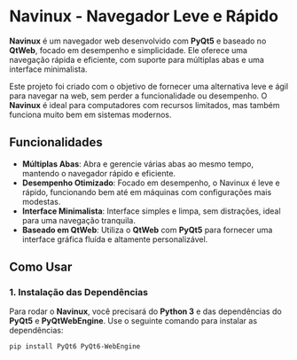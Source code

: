 # Navinux - Navegador Leve e Rápido

**Navinux** é um navegador web desenvolvido com **PyQt5** e baseado no **QtWeb**, focado em desempenho e simplicidade. Ele oferece uma navegação rápida e eficiente, com suporte para múltiplas abas e uma interface minimalista.

Este projeto foi criado com o objetivo de fornecer uma alternativa leve e ágil para navegar na web, sem perder a funcionalidade ou desempenho. O **Navinux** é ideal para computadores com recursos limitados, mas também funciona muito bem em sistemas modernos.

## Funcionalidades

- **Múltiplas Abas**: Abra e gerencie várias abas ao mesmo tempo, mantendo o navegador rápido e eficiente.
- **Desempenho Otimizado**: Focado em desempenho, o Navinux é leve e rápido, funcionando bem até em máquinas com configurações mais modestas.
- **Interface Minimalista**: Interface simples e limpa, sem distrações, ideal para uma navegação tranquila.
- **Baseado em QtWeb**: Utiliza o **QtWeb** com **PyQt5** para fornecer uma interface gráfica fluída e altamente personalizável.

## Como Usar

### 1. **Instalação das Dependências**

Para rodar o **Navinux**, você precisará do **Python 3** e das dependências do **PyQt5** e **PyQtWebEngine**. Use o seguinte comando para instalar as dependências:

```bash
pip install PyQt6 PyQt6-WebEngine
